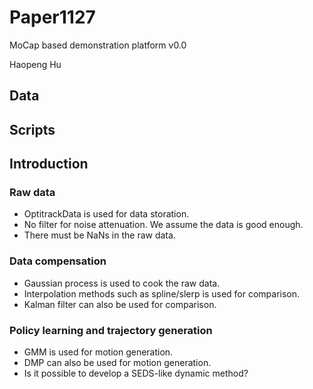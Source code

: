 <!--
 * @Author: your name
 * @Date: 2020-12-04 17:33:01
 * @LastEditTime: 2020-12-04 17:33:01
 * @LastEditors: your name
 * @Description: In User Settings Edit
 * @FilePath: \HEYTEAc:\Users\philt\Documents\GitHub\ICEWINE\DECANTER\Strawberry\Paper1127\README.md
-->

# Paper1127

MoCap based demonstration platform v0.0

Haopeng Hu

## Data

## Scripts

## Introduction

### Raw data 

- OptitrackData is used for data storation.
- No filter for noise attenuation. We assume the data is good enough.
- There must be NaNs in the raw data.

### Data compensation

- Gaussian process is used to cook the raw data.
- Interpolation methods such as spline/slerp is used for comparison.
- Kalman filter can also be used for comparison.

### Policy learning and trajectory generation

- GMM is used for motion generation.
- DMP can also be used for motion generation.
- Is it possible to develop a SEDS-like dynamic method?

